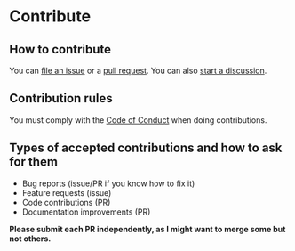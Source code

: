 # Contribute

## How to contribute

You can [file an issue](https://github.com/santi100a/product-series/issues)
or a [pull request](https://github.com/santi100a/product-series/pulls).
You can also [start a discussion](https://github.com/santi100a/product-series/discussions).

## Contribution rules

You must comply with the [Code of Conduct](CODE_OF_CONDUCT.md) when doing contributions.

## Types of accepted contributions and how to ask for them

- Bug reports (issue/PR if you know how to fix it)
- Feature requests (issue)
- Code contributions (PR)
- Documentation improvements (PR)

**Please submit each PR independently, as I might want to merge some but not others.**
